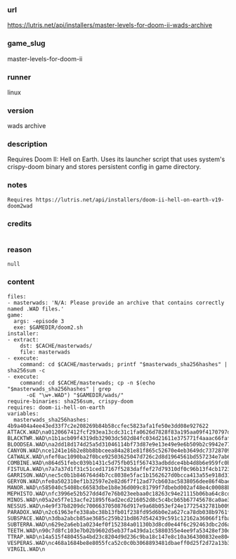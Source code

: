 ### url

https://lutris.net/api/installers/master-levels-for-doom-ii-wads-archive

### game_slug

master-levels-for-doom-ii

### runner

linux

### version

wads archive

### description

Requires Doom II: Hell on Earth. Uses its launcher script that uses system's crispy-doom binary and stores persistent config in game directory.

### notes

```
Requires https://lutris.net/api/installers/doom-ii-hell-on-earth-v19-doom2wad
```

### credits

```

```

### reason

```
null
```

### content

```
files:
- masterwads: 'N/A: Please provide an archive that contains correctly named .WAD files.'
game:
  args: -episode 3
  exe: $GAMEDIR/doom2.sh
installer:
- extract:
    dst: $CACHE/masterwads/
    file: masterwads
- execute:
    command: cd $CACHE/masterwads; printf "$masterwads_sha256hashes" | sha256sum -c
- execute:
    command: cd $CACHE/masterwads; cp -n $(echo "$masterwads_sha256hashes" | grep
      -oE "\w+.WAD") "$GAMEDIR/wads/"
require-binaries: sha256sum, crispy-doom
requires: doom-ii-hell-on-earth
variables:
  masterwads_sha256hashes: 4b9a404a4ee43ed33f7c2e208269b84b58ccfec5823afa1fe50e3dd08e927622  ATTACK.WAD\na0120667412fcf293ea13cdc31c1fa0626d7828f83a195aa09f4170797d07473  BLACKTWR.WAD\n1b1acb09f4319db32903dc502d84fc034d21611e375771f4aaac66fafabea39a  BLOODSEA.WAD\na2dd18d174d25a5d31046114bf73d87e9e13e49e9e6b509b2c9942e77d4c9ecf  CANYON.WAD\nce1241e16b2e8bb8bbceea84a281e81f865c52670e4eb3649dc7372870985b77  CATWALK.WAD\nfef0ac1090ba2f0bce92503625047d726c2d8d1964561bd557234e7ab6202dff  COMBINE.WAD\n864d51febc039b1431c5d75fb051f567433adbddce4bb4d8b6e959fc0b414724  FISTULA.WAD\n7a7a37d1f31c51ced17167f5283daffef27d79310df0c96b13f4cb1723a2417c  GARRISON.WAD\nec5c0b1b846764d4b7cc8038e5fac1b1562627d0bcca413a55e918d3141cbfbc  GERYON.WAD\nfe0a502310ef1b32597e2e82d6f7f12ad77cb603ac5838056dee86f4bae31e2f  MANOR.WAD\n585040c5408bc66583dbe1b8e36d009c81799f7dbebd002af48e4c00088bfbd5  MEPHISTO.WAD\nfc3996e52b527dd4d7e76b023eebaa0c18263c94e21115b06ba64c8cda371ec0  MINOS.WAD\n05a2e5f7e13acfe21895f6ad2ecd216052d8c5c4bcb65b67745678ca0ae3e0dc  NESSUS.WAD\n4e9f37b8209dc7006637050876d917e9a68b053ef24e17725432781b00969bdf  PARADOX.WAD\n2c61963efe338abc38b13fb01f238fd95d6b0e2a627ca78db038b9761ff6e6ac  SUBSPACE.WAD\n3dba2abcb85ae3685c259b21bd867d542439c591c12162a36066f1fbab6cbdd8  SUBTERRA.WAD\n629e2a6eb1a0234ef0f152384a01130b3d8cd0e44f6c292463dbc2d6ae34d14e  TEETH.WAD\n90c7d8fc103e7b02b9602d5eb37fa439da1c5880355e4ee9fa53428ef30dcf45  TTRAP.WAD\n14a515f480455a4bd23c8204d9d236c9ba18c147e8c10a364300832ee804fea3  VESPERAS.WAD\nc468a1684be8e8055fca52c0c0b3068893481dbaeff0d25f2d72a13b340dff09  VIRGIL.WAD\n

```

